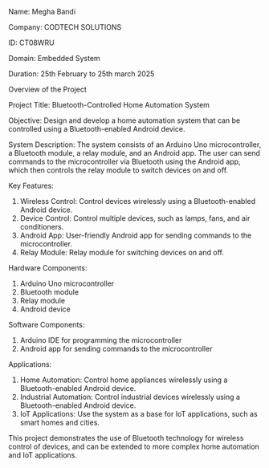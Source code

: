 Name: Megha Bandi

Company: CODTECH SOLUTIONS

ID: CT08WRU

Domain: Embedded System

Duration: 25th February to 25th march 2025

Overview of the Project

Project Title: Bluetooth-Controlled Home Automation System

Objective: Design and develop a home automation system that can be controlled using a Bluetooth-enabled Android device.

System Description: The system consists of an Arduino Uno microcontroller, a Bluetooth module, a relay module, and an Android app. The user can send commands to the microcontroller via Bluetooth using the Android app, which then controls the relay module to switch devices on and off.

Key Features:
1. Wireless Control: Control devices wirelessly using a Bluetooth-enabled Android device.
2. Device Control: Control multiple devices, such as lamps, fans, and air conditioners.
3. Android App: User-friendly Android app for sending commands to the microcontroller.
4. Relay Module: Relay module for switching devices on and off.

Hardware Components:
1. Arduino Uno microcontroller
2. Bluetooth module
3. Relay module
4. Android device

Software Components:
1. Arduino IDE for programming the microcontroller
2. Android app for sending commands to the microcontroller

Applications:
1. Home Automation: Control home appliances wirelessly using a Bluetooth-enabled Android device.
2. Industrial Automation: Control industrial devices wirelessly using a Bluetooth-enabled Android device.
3. IoT Applications: Use the system as a base for IoT applications, such as smart homes and cities.

This project demonstrates the use of Bluetooth technology for wireless control of devices, and can be extended to more complex home automation and IoT applications.
